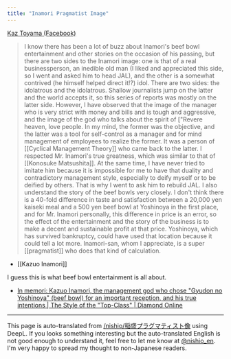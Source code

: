 ```yaml
---
title: "Inamori Pragmatist Image"
---
```


[Kaz Toyama (Facebook)](https://www.facebook.com/mammy.toyama)
> I know there has been a lot of buzz about Inamori's beef bowl entertainment and other stories on the occasion of his passing, but there are two sides to the Inamori image: one is that of a real businessperson, an inedible old man (I liked and appreciated this side, so I went and asked him to head JAL), and the other is a somewhat contrived (he himself helped direct it!?) idol. There are two sides: the idolatrous and the idolatrous. Shallow journalists jump on the latter and the world accepts it, so this series of reports was mostly on the latter side.
>  However, I have observed that the image of the manager who is very strict with money and bills and is tough and aggressive, and the image of the god who talks about the spirit of ["Revere heaven, love people. In my mind, the former was the objective, and the latter was a tool for self-control as a manager and for mind management of employees to realize the former. It was a person of [[Cyclical Management Theory]] who came back to the latter. I respected Mr. Inamori's true greatness, which was similar to that of [[Konosuke Matsushita]]. At the same time, I have never tried to imitate him because it is impossible for me to have that duality and contradictory management style, especially to deify myself or to be deified by others. That is why I went to ask him to rebuild JAL.
>  I also understand the story of the beef bowls very closely. I don't think there is a 40-fold difference in taste and satisfaction between a 20,000 yen kaiseki meal and a 500 yen beef bowl at Yoshinoya in the first place, and for Mr. Inamori personally, this difference in price is an error, so the effect of the entertainment and the story of the business is to make a decent and sustainable profit at that price. Yoshinoya, which has survived bankruptcy, could have used that location because it could tell a lot more. Inamori-san, whom I appreciate, is a super [[pragmatist]] who does that kind of calculation.

- [[Kazuo Inamori]]

I guess this is what beef bowl entertainment is all about.
- [In memori: Kazuo Inamori, the management god who chose "Gyudon no Yoshinoya" (beef bowl) for an important reception, and his true intentions | The Style of the "Top-Class" | Diamond Online](https://diamond.jp/articles/-/308911?page=2)


---
This page is auto-translated from [/nishio/稲盛プラグマティスト像](https://scrapbox.io/nishio/稲盛プラグマティスト像) using DeepL. If you looks something interesting but the auto-translated English is not good enough to understand it, feel free to let me know at [@nishio_en](https://twitter.com/nishio_en). I'm very happy to spread my thought to non-Japanese readers.